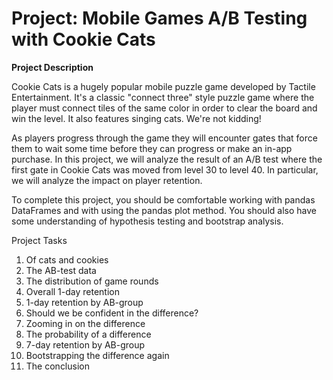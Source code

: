 # Project: Mobile Games A/B Testing with Cookie Cats
 
**Project Description**

Cookie Cats is a hugely popular mobile puzzle game developed by Tactile Entertainment. It's a classic "connect three" style puzzle game where the player must connect tiles of the same color in order to clear the board and win the level. It also features singing cats. We're not kidding!

As players progress through the game they will encounter gates that force them to wait some time before they can progress or make an in-app purchase. In this project, we will analyze the result of an A/B test where the first gate in Cookie Cats was moved from level 30 to level 40. In particular, we will analyze the impact on player retention.

To complete this project, you should be comfortable working with pandas DataFrames and with using the pandas plot method. You should also have some understanding of hypothesis testing and bootstrap analysis.

Project Tasks
1. Of cats and cookies
2. The AB-test data
3. The distribution of game rounds
4. Overall 1-day retention
5. 1-day retention by AB-group
6. Should we be confident in the difference?
7. Zooming in on the difference
8. The probability of a difference
9. 7-day retention by AB-group
10. Bootstrapping the difference again
11. The conclusion
